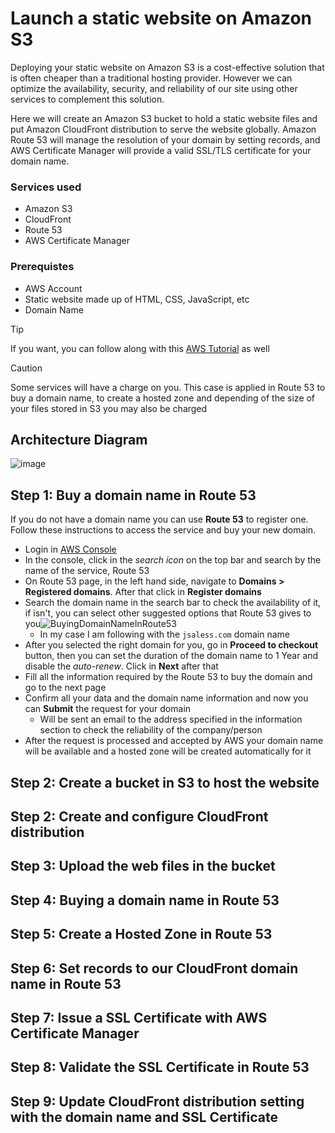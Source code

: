 # Launch a static website on Amazon S3

Deploying your static website on Amazon S3 is a cost-effective solution that is often cheaper than a traditional hosting provider. However we can optimize the availability, security, and reliability of our site using other services to complement this solution.

Here we will create an Amazon S3 bucket to hold a static website files and put Amazon CloudFront distribution to serve the website globally. Amazon Route 53 will manage the resolution of your domain by setting records, and AWS Certificate Manager will provide a valid SSL/TLS certificate for your domain name.

### Services used
- Amazon S3
- CloudFront
- Route 53
- AWS Certificate Manager

### Prerequistes
- AWS Account
- Static website made up of HTML, CSS, JavaScript, etc
- Domain Name


>[!TIP]
>If you want, you can follow along with this [AWS Tutorial](https://docs.aws.amazon.com/AmazonS3/latest/userguide/website-hosting-custom-domain-walkthrough.html) as well

>[!CAUTION]
>Some services will have a charge on you. This case is applied in Route 53 to buy a domain name, to create a hosted zone and depending of the size of your files stored in S3 you may also be charged

## Architecture Diagram
![image](https://github.com/jsaless/static-website-on-amazon-s3/assets/128498851/cb784725-7b1e-4f38-96e0-01663b3bc859)

## Step 1: Buy a domain name in Route 53
If you do not have a domain name you can use **Route 53** to register one. Follow these instructions to access the service and buy your new domain. 
- Login in [AWS Console](https://console.aws.amazon.com/console/home?nc2=h_ct&src=header-signin)
- In the console, click in the *search icon* on the top bar and search by the name of the service, Route 53
- On Route 53 page, in the left hand side, navigate to **Domains > Registered domains**. After that click in **Register domains**
- Search the domain name in the search bar to check the availability of it, if isn't, you can select other suggested options that Route 53 gives to you![BuyingDomainNameInRoute53](https://github.com/jsaless/static-website-on-amazon-s3/assets/128498851/baad309b-770a-4459-9291-4553271ef858)
  - In my case I am following with the ```jsaless.com``` domain name
- After you selected the right domain for you, go in **Proceed to checkout** button, then you can set the duration of the domain name to 1 Year and disable the *auto-renew*. Click in **Next** after that
- Fill all the information required by the Route 53 to buy the domain and go to the next page
- Confirm all your data and the domain name information and now you can **Submit** the request for your domain
  - Will be sent an email to the address specified in the information section to check the reliability of the company/person
- After the request is processed and accepted by AWS your domain name will be available and a hosted zone will be created automatically for it
## Step 2: Create a bucket in S3 to host the website
## Step 2: Create and configure CloudFront distribution
## Step 3: Upload the web files in the bucket
## Step 4: Buying a domain name in Route 53
## Step 5: Create a Hosted Zone in Route 53 
## Step 6: Set records to our CloudFront domain name in Route 53
## Step 7: Issue a SSL Certificate with AWS Certificate Manager
## Step 8: Validate the SSL Certificate in Route 53
## Step 9: Update CloudFront distribution setting with the domain name and SSL Certificate
